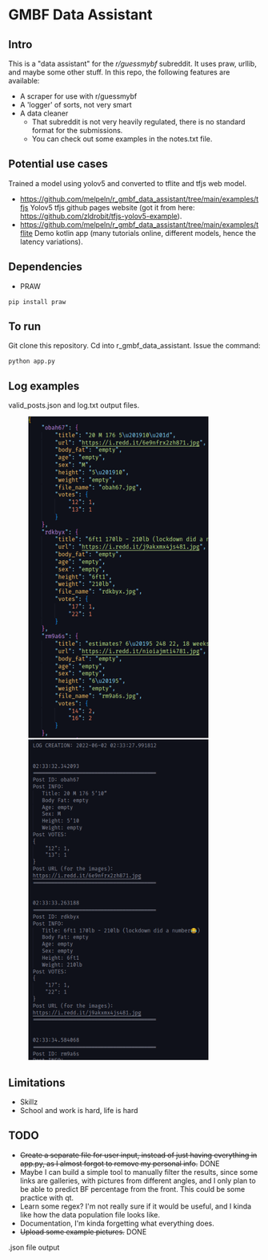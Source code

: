 # GMBF Data Assistant

## Intro
This is a "data assistant" for the *r/guessmybf* subreddit. It uses praw, urllib, and maybe some other stuff.
In this repo, the following features are available:
* A scraper for use with r/guessmybf
* A 'logger' of sorts, not very smart
* A data cleaner
    * That subreddit is not very heavily regulated, there is no standard format for the submissions.
    * You can check out some examples in the notes.txt file.

## Potential use cases
Trained a model using yolov5 and converted to tflite and tfjs web model.
* https://github.com/melpeln/r_gmbf_data_assistant/tree/main/examples/tfjs Yolov5 tfjs github pages website (got it from here: https://github.com/zldrobit/tfjs-yolov5-example).
* https://github.com/melpeln/r_gmbf_data_assistant/tree/main/examples/tflite Demo kotlin app (many tutorials online, different models, hence the latency variations).

## Dependencies
* PRAW
```
pip install praw
```

## To run
Git clone this repository.
Cd into r_gmbf_data_assistant.
Issue the command:
```
python app.py
```

## Log examples

valid_posts.json and log.txt output files.
<figure>
    <img src="examples/json_example.png" width="360"/>
    <img src="examples/log_example.png" width="360"/>
</figure>

## Limitations
* Skillz
* School and work is hard, life is hard

## TODO
* ~~Create a separate file for user input, instead of just having everything in app.py, as I almost forgot to remove my personal info.~~ DONE
* Maybe I can build a simple tool to manually filter the results, since some links are galleries, with pictures from different angles, and I only plan to be able to predict BF percentage from the front. This could be some practice with qt.
* Learn some regex? I'm not really sure if it would be useful, and I kinda like how the data population file looks like.
* Documentation, I'm kinda forgetting what everything does.
* ~~Upload some example pictures.~~ DONE

.json file output
